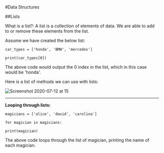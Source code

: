 #Data Structures

##Lists

What is a list?: A list is a collection of elements of data. We are able to add to or remove these elements from the list.

Assume we have created the below list:

```
car_types = ['honda', 'BMW', 'mercedes']

print(car_types[0])

```

The above code would output the 0 index in the list, which in this case would be 'honda'.

Here is a list of methods we can use with lists:

![Screenshot 2020-07-12 at 15](https://user-images.githubusercontent.com/67048438/87280652-4d825580-c4ea-11ea-9351-699c76cc60b9.png)

-----

**Looping through lists:**

``` 
magicians = ['alice', 'david', 'carolina'] 

for magician in magicians:

print(magician)
```

The above code loops through the list of magician, printing the name of each magician.

